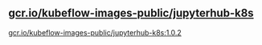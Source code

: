 
[gcr.io/kubeflow-images-public/jupyterhub-k8s](https://hub.docker.com/r/anjia0532/kubeflow-images-public.jupyterhub-k8s/tags/)
-----


[gcr.io/kubeflow-images-public/jupyterhub-k8s:1.0.2](https://hub.docker.com/r/anjia0532/kubeflow-images-public.jupyterhub-k8s/tags/)


